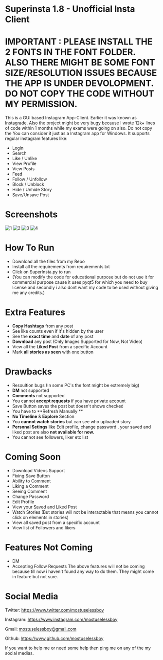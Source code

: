 # Superinsta 1.8 - Unofficial Insta Client

# IMPORTANT : PLEASE INSTALL THE 2 FONTS IN THE FONT FOLDER. ALSO THERE MIGHT BE SOME FONT SIZE/RESOLUTION ISSUES BECAUSE THE APP IS UNDER DEVOLOPMENT. DO NOT COPY THE CODE WITHOUT MY PERMISSION.

This is a GUI based Instagram App-Client. Earlier it was known as Instagrade. Also the project might be very bugy because I wrote 12k+ lines of code within 1 months while my exams were going on also. Do not copy the  You can consider it just as a Instagram app for Windows. It supports regular instagram features like:


- Login
- Search
- Like / Unlike
- View Profile
- View Posts
- Feed
- Follow / Unfollow
- Block / Unblock
- Hide / Unhide Story
- Save/Unsave Post
# Screenshots
![1](https://user-images.githubusercontent.com/85026406/130319751-3b591d9a-2c2c-4467-a94b-d1610492ce65.png)
![2](https://user-images.githubusercontent.com/85026406/130319759-588d9daf-4b0e-4b28-9ac0-fd37ea5dff7a.png)
![3](https://user-images.githubusercontent.com/85026406/130319764-efe61063-739e-4049-aea6-66bc522bbc23.png)
![4](https://user-images.githubusercontent.com/85026406/130319767-c469a5f4-be8f-41d1-a0d5-4114e6a31805.png)

# How To Run
- Download all the files from my Repo
- Install all the requirements from requirements.txt
- Click on SuperInsta.py to run
- (You can modify the code for educational purpose but do not use it for commercial purpose cause it uses pyqt5 for which you need to buy license and secondly i also dont want my code to be used without giving me any credits.)

# Extra Features
- **Copy Hashtags** from any post
- See like counts even if it's hidden by the user
- See the **exact time** and **date** of any post
- **Download** any post (Only Images Supported for Now, Not Video)
- View all the **Liked Post** from a specific Account
- Mark **all stories as seen** with one button

# Drawbacks
- Resoultion bugs (In some PC's the font might be extremely big)
- **DM** not supported
- **Comments** not supported
- You cannot **accept requests** if you have private account
- Save Button saves the post but doesn't shows checked
- You have to **Refresh Manually **
- **No Timeline** & **Explore** Section
- You **cannot watch stories** but can see who uploaded story
- **Personal Setings** like Edit profile, change password , your saved and liked post are also **not available for now.**
- You cannot see followers, liker etc list

# Coming Soon
- Download Videos Support
- Fixing Save Button
- Ability to Comment
- Liking a Comment
- Seeing Comment
- Change Password
- Edit Profile
- View your Saved and Liked Post
- Watch Stories (But stories will not be interactable that means you cannot click on elements in stories)
- View all saved post from a specific account
- View list of Followers and likers


# Features Not Coming
- DM
- Accepting Follow Requests 
The above features will not be coming because till now i haven't found any way to do them. They might come in feature but not sure.


# Social Media
Twitter:
https://www.twitter.com/mostuselessboy

Instagram:
https://www.instagram.com/mostuselessboy

Gmail: 
mostuselessboy@gmail.com

Github:
https://www.github.com/mostuselessboy

If you want to help me or need some help then ping me on any of the my social medias.
